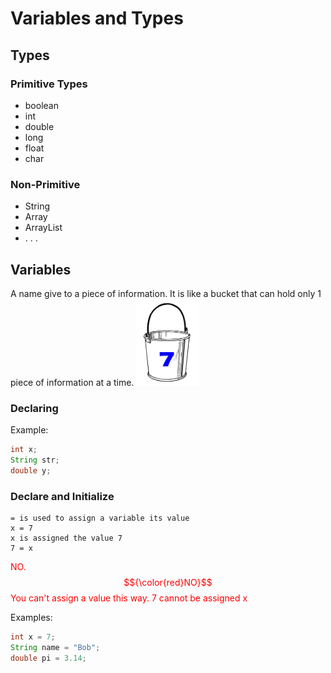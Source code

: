 # Variables and Types

## Types
### Primitive Types
* boolean
* int
* double
* long
* float
* char
### Non-Primitive
* String
* Array
* ArrayList
* . . .

## Variables
A name give to a piece of information.  It is like a bucket that can hold only 1 piece of information at a time.
<img src="bucket1.png" width=20% height=20%>
### Declaring 
Example:
```java
int x;
String str;
double y;
```

### Declare and Initialize
```
= is used to assign a variable its value
x = 7
x is assigned the value 7
7 = x 
```
<sb style="color: red;">NO</b>. 
$${\color{red}NO}$$ 
You can't assign a value this way.  7 cannot be assigned x

Examples:
```java
int x = 7;
String name = "Bob";
double pi = 3.14;
```


